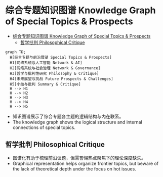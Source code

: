# 综合专题知识图谱 Knowledge Graph of Special Topics & Prospects


<!-- TOC START -->

- [综合专题知识图谱 Knowledge Graph of Special Topics & Prospects](#综合专题知识图谱-knowledge-graph-of-special-topics-prospects)
  - [哲学批判 Philosophical Critique](#哲学批判-philosophical-critique)

<!-- TOC END -->

```mermaid
graph TD;
  H[综合专题与前沿展望 Special Topics & Prospects]
  H1[网络系统与人工智能 Network & AI]
  H2[网络系统与社会治理 Network & Governance]
  H3[哲学与批判性研究 Philosophy & Critique]
  H4[未来展望与挑战 Future Prospects & Challenges]
  H5[小结与批判 Summary & Critique]
  H --> H1
  H --> H2
  H --> H3
  H --> H4
  H --> H5
```

- 知识图谱展示了综合专题各主题的逻辑结构与内在联系。
- The knowledge graph shows the logical structure and internal connections of special topics.

## 哲学批判 Philosophical Critique

- 图谱化有助于梳理前沿议题，但需警惕热点聚焦下的理论深度缺失。
- Graphical representation helps organize frontier topics, but beware of the lack of theoretical depth under the focus on hot issues.
